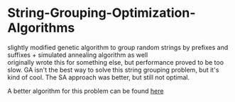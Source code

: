 # String-Grouping-Optimization-Algorithms
slightly modified genetic algorithm to group random strings by prefixes and suffixes + simulated annealing algorithm as well \
originally wrote this for something else, but performance proved to be too slow. GA isn't the best way to solve this string grouping problem, but it's kind of cool. The SA approach was better, but still not optimal.

A better algorithm for this problem can be found [here](https://www.github.com/camelwater/strings-grouping-algorithm)
